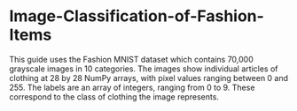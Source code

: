 # Image-Classification-of-Fashion-Items
This guide uses the Fashion MNIST dataset which contains 70,000 grayscale images in 10 categories. The images show individual articles of clothing at 28 by 28 NumPy arrays, with pixel values ranging between 0 and 255. The labels are an array of integers, ranging from 0 to 9. These correspond to the class of clothing the image represents.
